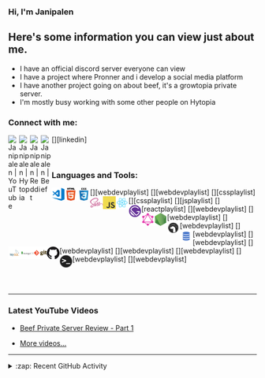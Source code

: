 ### Hi, I'm Janipalen

## Here's some information you can view just about me.

- I have an official discord server everyone can view
- I have a project where Pronner and i develop a social media platform
- I have another project going on about beef, it's a growtopia private server.
- I'm mostly busy working with some other people on Hytopia

### Connect with me:

[<img align="left" alt="Janipalen | YouTube" width="22px" src="https://cdn.jsdelivr.net/npm/simple-icons@v3/icons/youtube.svg" />][youtube]
[<img align="left" alt="Janipalen | Hytopia" width="22px" src="https://cdn.jsdelivr.net/npm/simple-icons@v3/icons/discord.svg" />][hytopia]
[<img align="left" alt="Janipalen | Reddit" width="22px" src="https://cdn.jsdelivr.net/npm/simple-icons@v3/icons/linkedin.svg" />][linkedin]
[<img align="left" alt="Janipalen | Beef" width="22px" src="https://cdn.jsdelivr.net/npm/simple-icons@v3/icons/discord.svg" />][beef]

<br />

### Languages and Tools:

[<img align="left" alt="Visual Studio Code" width="26px" src="https://raw.githubusercontent.com/github/explore/80688e429a7d4ef2fca1e82350fe8e3517d3494d/topics/visual-studio-code/visual-studio-code.png" />][webdevplaylist]
[<img align="left" alt="HTML5" width="26px" src="https://raw.githubusercontent.com/github/explore/80688e429a7d4ef2fca1e82350fe8e3517d3494d/topics/html/html.png" />][webdevplaylist]
[<img align="left" alt="CSS3" width="26px" src="https://raw.githubusercontent.com/github/explore/80688e429a7d4ef2fca1e82350fe8e3517d3494d/topics/css/css.png" />][cssplaylist]
[<img align="left" alt="Sass" width="26px" src="https://raw.githubusercontent.com/github/explore/80688e429a7d4ef2fca1e82350fe8e3517d3494d/topics/sass/sass.png" />][cssplaylist]
[<img align="left" alt="JavaScript" width="26px" src="https://raw.githubusercontent.com/github/explore/80688e429a7d4ef2fca1e82350fe8e3517d3494d/topics/javascript/javascript.png" />][jsplaylist]
[<img align="left" alt="React" width="26px" src="https://raw.githubusercontent.com/github/explore/80688e429a7d4ef2fca1e82350fe8e3517d3494d/topics/react/react.png" />][reactplaylist]
[<img align="left" alt="Gatsby" width="26px" src="https://raw.githubusercontent.com/github/explore/e94815998e4e0713912fed477a1f346ec04c3da2/topics/gatsby/gatsby.png" />][webdevplaylist]
[<img align="left" alt="GraphQL" width="26px" src="https://raw.githubusercontent.com/github/explore/80688e429a7d4ef2fca1e82350fe8e3517d3494d/topics/graphql/graphql.png" />][webdevplaylist]
[<img align="left" alt="Node.js" width="26px" src="https://raw.githubusercontent.com/github/explore/80688e429a7d4ef2fca1e82350fe8e3517d3494d/topics/nodejs/nodejs.png" />][webdevplaylist]
[<img align="left" alt="Deno" width="26px" src="https://raw.githubusercontent.com/github/explore/361e2821e2dea67711cde99c9c40ed357061cf27/topics/deno/deno.png" />][webdevplaylist]
[<img align="left" alt="SQL" width="26px" src="https://raw.githubusercontent.com/github/explore/80688e429a7d4ef2fca1e82350fe8e3517d3494d/topics/sql/sql.png" />][webdevplaylist]
[<img align="left" alt="MySQL" width="26px" src="https://raw.githubusercontent.com/github/explore/80688e429a7d4ef2fca1e82350fe8e3517d3494d/topics/mysql/mysql.png" />][webdevplaylist]
[<img align="left" alt="MongoDB" width="26px" src="https://raw.githubusercontent.com/github/explore/80688e429a7d4ef2fca1e82350fe8e3517d3494d/topics/mongodb/mongodb.png" />][webdevplaylist]
[<img align="left" alt="Git" width="26px" src="https://raw.githubusercontent.com/github/explore/80688e429a7d4ef2fca1e82350fe8e3517d3494d/topics/git/git.png" />][webdevplaylist]
[<img align="left" alt="GitHub" width="26px" src="https://raw.githubusercontent.com/github/explore/78df643247d429f6cc873026c0622819ad797942/topics/github/github.png" />][webdevplaylist]
[<img align="left" alt="Terminal" width="26px" src="https://raw.githubusercontent.com/github/explore/80688e429a7d4ef2fca1e82350fe8e3517d3494d/topics/terminal/terminal.png" />][webdevplaylist]

<br />
<br />

---

### Latest YouTube Videos

<!-- YOUTUBE:START -->
- [Beef Private Server Review - Part 1](https://youtu.be/9LA9bD61b_A)
<!-- YOUTUBE:END -->

- [More videos...](https://www.youtube.com/channel/UC5ODNd-Xr3CBGT3wlsFA0Fg)

---

<details>
  <summary>:zap: Recent GitHub Activity</summary>
  
<!--START_SECTION:activity-->
1. Created Project [Janipalen/GTAS-Source](https://github.com/Janipalen/GTAS-Source)
2. Created Project [Janipalen/Enigma-Website](https://github.com/Janipalen/Enigma-Website)
3. Updated Project [Janipalen/GTAS-Source](https://github.com/Janipalen/GTAS-Source)
4. Updated Links on [Janipalen/GTAS-Source](https://github.com/Janipalen/GTAS-Source)
5. Updated Descriprions on [Janipalen/Enigma-Website](https://github.com/Janipalen/Enigma-Website)
<!--END_SECTION:activity-->

</details>

</details>

[youtube]: https://www.youtube.com/channel/UC5ODNd-Xr3CBGT3wlsFA0Fg
[reddit]: https://www.reddit.com/user/Janipalen
[beef]: https://discord.gg/hBBmh9JN9G
[hytopia]: https://discord.gg/ySuk7RwDx6
